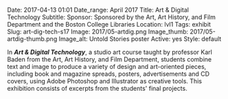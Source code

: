 Date: 2017-04-13 01:01 
Date_range: April 2017
Title: Art & Digital Technology 
Subtitle: 
Sponsor: Sponsored by the Art, Art History, and Film Department and the Boston College Libraries
Location: lvl1
Tags: exhibit
Slug: art-dig-tech-s17
Image: 2017/05-artdig.png
Image_thumb: 2017/05-artdig-thumb.png
Image_alt: Untold Stories  poster
Active: yes
Style: default

In <strong><em>Art & Digital Technology</em></strong>, a studio art course taught by professor Karl Baden from the Art, Art History, and Film Department, students combine text and image to produce a variety of design and art-oriented pieces, including book and magazine spreads, posters, advertisements and CD covers, using Adobe Photoshop and Illustrator as creative tools. This exhibition consists of excerpts from the students' final projects.